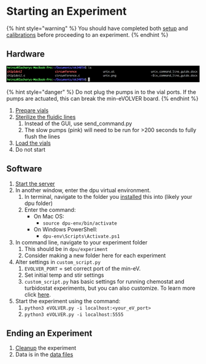 # Starting an Experiment

{% hint style="warning" %}
You should have completed both [setup](setup.md) and [calibrations](calibrations.md) before proceeding to an experiment.
{% endhint %}

## Hardware

![](<../../.gitbook/assets/image (41).png>)

{% hint style="danger" %}
Do not plug the pumps in to the vial ports. If the pumps are actuated, this can break the min-eVOLVER board.&#x20;
{% endhint %}

1. [Prepare vials](../../experiments/starting-an-experiment/preparing-vials.md)
2. [Sterilize the fluidic lines](../../experiments/starting-an-experiment/sterilizing-lines.md)
   1. Instead of the GUI, use send\_command.py
   2. The slow pumps (pink) will need to be run for >200 seconds to fully flush the lines
3. [Load the vials](../../experiments/starting-an-experiment/loading-vials-and-setting-initial-conditions.md)
4. Do not start&#x20;

## Software

1. [Start the server](setup.md#server-startup)&#x20;
2. In another window, enter the dpu virtual environment.
   1. In terminal, navigate to the folder you [installed](../../getting-started/software-installation/dpu-installation.md) this into (likely your dpu folder)
   2. Enter the command:
      * On Mac OS:
        * `source dpu-env/bin/activate`
      * On Windows PowerShell:
        * `dpu-env\Scripts\Activate.ps1`
3. In command line, navigate to your experiment folder
   1. This should be in `dpu/experiment`
   2. Consider making a new folder here for each experiment&#x20;
4. Alter settings in `custom_script.py`
   1. `EVOLVER_PORT` = set correct port of the min-eV.
   2. Set initial temp and stir settings
   3. `custom_script.py` has basic settings for running chemostat and turbidostat experiments, but you can also customize. To learn more click [here](../../software/dpu-code-structure/custom\_script.py.md).
5. Start the experiment using the command:
   1. `python3 eVOLVER.py -i localhost:<your_eV_port>`
   2. `python3 eVOLVER.py -i localhost:5555`

## Ending an Experiment

1. [Cleanup](../../experiments/starting-an-experiment/cleaning-up-after-experiment.md) the experiment
2. Data is in the [data files](../../software/dpu-code-structure/experiment-data-files.md)
